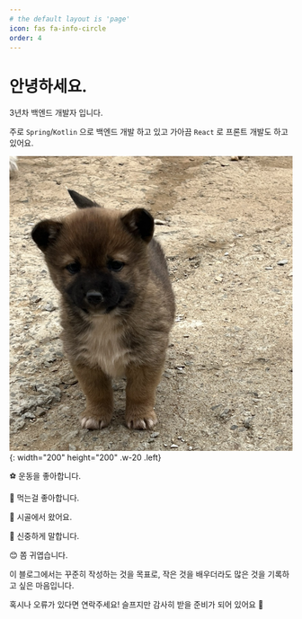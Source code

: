 ```yaml
---
# the default layout is 'page'
icon: fas fa-info-circle
order: 4
---
```


# 안녕하세요. 
3년차 백엔드 개발자 입니다.  

주로 `Spring`/`Kotlin` 으로 백엔드 개발 하고 있고 가아끔 `React` 로 프론트 개발도 하고 있어요.

![Desktop View](/assets/img/about1.jpeg){: width="200" height="200" .w-20 .left}

⚽️ 운동을 좋아합니다.

🍚 먹는걸 좋아합니다.

🌊 시골에서 왔어요.

🐴 신중하게 말합니다.   

😊 쫌 귀엽습니다. 

이 블로그에서는 꾸준히 작성하는 것을 목표로, 작은 것을 배우더라도 많은 것을 기록하고 싶은 마음입니다.

혹시나 오류가 있다면 연락주세요! 슬프지만 감사히 받을 준비가 되어 있어요 🤩

